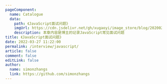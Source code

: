 ```yaml
---
pageComponent:
  name: Catalogue
  data:
    path: 《JavaScript面试问题》
    imgUrl: https://cdn.jsdelivr.net/gh/xugaoyi/image_store/blog/20200204143633.png
    description: 本章内容是博主的记录JavaScript常见面试问题
title: 《JavaScript面试问题》
date: 2022-03-27 11:22:00
permalink: /interview/javascript/
article: false
comment: false
editLink: false
author:
  name: simonzhangs
  link: https://github.com/simonzhangs
---
```



